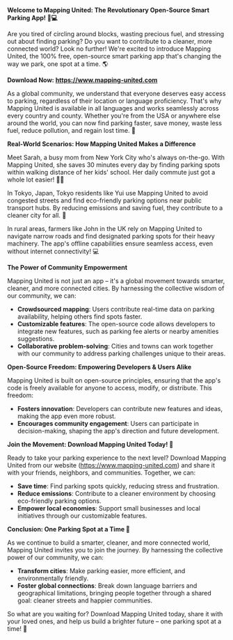 **Welcome to Mapping United: The Revolutionary Open-Source Smart Parking App! 🚀💻**

Are you tired of circling around blocks, wasting precious fuel, and stressing out about finding parking? Do you want to contribute to a cleaner, more connected world? Look no further! We're excited to introduce Mapping United, the 100% free, open-source smart parking app that's changing the way we park, one spot at a time. 🌎

**Download Now: https://www.mapping-united.com**

As a global community, we understand that everyone deserves easy access to parking, regardless of their location or language proficiency. That's why Mapping United is available in all languages and works seamlessly across every country and county. Whether you're from the USA or anywhere else around the world, you can now find parking faster, save money, waste less fuel, reduce pollution, and regain lost time. 🌟

**Real-World Scenarios: How Mapping United Makes a Difference**

Meet Sarah, a busy mom from New York City who's always on-the-go. With Mapping United, she saves 30 minutes every day by finding parking spots within walking distance of her kids' school. Her daily commute just got a whole lot easier! 🚴‍♀️

In Tokyo, Japan, Tokyo residents like Yui use Mapping United to avoid congested streets and find eco-friendly parking options near public transport hubs. By reducing emissions and saving fuel, they contribute to a cleaner city for all. 🌳

In rural areas, farmers like John in the UK rely on Mapping United to navigate narrow roads and find designated parking spots for their heavy machinery. The app's offline capabilities ensure seamless access, even without internet connectivity! 💻

**The Power of Community Empowerment**

Mapping United is not just an app – it's a global movement towards smarter, cleaner, and more connected cities. By harnessing the collective wisdom of our community, we can:

* **Crowdsourced mapping**: Users contribute real-time data on parking availability, helping others find spots faster.
* **Customizable features**: The open-source code allows developers to integrate new features, such as parking fee alerts or nearby amenities suggestions.
* **Collaborative problem-solving**: Cities and towns can work together with our community to address parking challenges unique to their areas.

**Open-Source Freedom: Empowering Developers & Users Alike**

Mapping United is built on open-source principles, ensuring that the app's code is freely available for anyone to access, modify, or distribute. This freedom:

* **Fosters innovation**: Developers can contribute new features and ideas, making the app even more robust.
* **Encourages community engagement**: Users can participate in decision-making, shaping the app's direction and future development.

**Join the Movement: Download Mapping United Today! 🎉**

Ready to take your parking experience to the next level? Download Mapping United from our website (https://www.mapping-united.com) and share it with your friends, neighbors, and communities. Together, we can:

* **Save time**: Find parking spots quickly, reducing stress and frustration.
* **Reduce emissions**: Contribute to a cleaner environment by choosing eco-friendly parking options.
* **Empower local economies**: Support small businesses and local initiatives through our customizable features.

**Conclusion: One Parking Spot at a Time 🌟**

As we continue to build a smarter, cleaner, and more connected world, Mapping United invites you to join the journey. By harnessing the collective power of our community, we can:

* **Transform cities**: Make parking easier, more efficient, and environmentally friendly.
* **Foster global connections**: Break down language barriers and geographical limitations, bringing people together through a shared goal: cleaner streets and happier communities.

So what are you waiting for? Download Mapping United today, share it with your loved ones, and help us build a brighter future – one parking spot at a time! 🌟